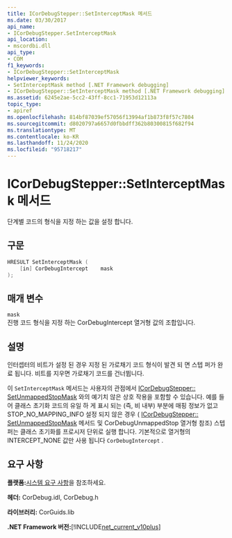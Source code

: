 ```yaml
---
title: ICorDebugStepper::SetInterceptMask 메서드
ms.date: 03/30/2017
api_name:
- ICorDebugStepper.SetInterceptMask
api_location:
- mscordbi.dll
api_type:
- COM
f1_keywords:
- ICorDebugStepper::SetInterceptMask
helpviewer_keywords:
- SetInterceptMask method [.NET Framework debugging]
- ICorDebugStepper::SetInterceptMask method [.NET Framework debugging]
ms.assetid: 6245e2ae-5cc2-43ff-8cc1-71953d12113a
topic_type:
- apiref
ms.openlocfilehash: 814bf87039ef57056f13994af1b873f8f57c7804
ms.sourcegitcommit: d8020797a6657d0fbbdff362b80300815f682f94
ms.translationtype: MT
ms.contentlocale: ko-KR
ms.lasthandoff: 11/24/2020
ms.locfileid: "95718217"
---
```

# <a name="icordebugsteppersetinterceptmask-method"></a>ICorDebugStepper::SetInterceptMask 메서드

단계별 코드의 형식을 지정 하는 값을 설정 합니다.  
  
## <a name="syntax"></a>구문  
  
```cpp  
HRESULT SetInterceptMask (  
    [in] CorDebugIntercept    mask  
);  
```  
  
## <a name="parameters"></a>매개 변수  

 `mask`  
 진행 코드 형식을 지정 하는 CorDebugIntercept 열거형 값의 조합입니다.  
  
## <a name="remarks"></a>설명  

 인터셉터의 비트가 설정 된 경우 지정 된 가로채기 코드 형식이 발견 되 면 스텝 퍼가 완료 됩니다. 비트를 지우면 가로채기 코드를 건너뜁니다.  
  
 이 `SetInterceptMask` 메서드는 사용자의 관점에서 [ICorDebugStepper:: SetUnmappedStopMask](icordebugstepper-setunmappedstopmask-method.md) 와의 예기치 않은 상호 작용을 포함할 수 있습니다. 예를 들어 클래스 초기화 코드의 유일 하 게 표시 되는 (즉, 비 내부) 부분에 매핑 정보가 없고 STOP_NO_MAPPING_INFO 설정 되지 않은 경우 ( [ICorDebugStepper:: SetUnmappedStopMask](icordebugstepper-setunmappedstopmask-method.md) 메서드 및 CorDebugUnmappedStop 열거형 참조) 스텝 퍼는 클래스 초기화를 프로시저 단위로 실행 합니다. 기본적으로 열거형의 INTERCEPT_NONE 값만 사용 됩니다 `CorDebugIntercept` .  
  
## <a name="requirements"></a>요구 사항  

 **플랫폼:**[시스템 요구 사항](../../get-started/system-requirements.md)을 참조하세요.  
  
 **헤더:** CorDebug.idl, CorDebug.h  
  
 **라이브러리:** CorGuids.lib  
  
 **.NET Framework 버전:**[!INCLUDE[net_current_v10plus](../../../../includes/net-current-v10plus-md.md)]
